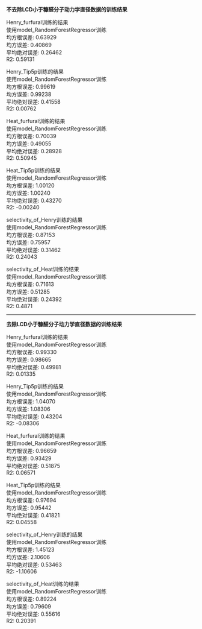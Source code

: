 **不去除LCD小于糠醛分子动力学直径数据的训练结果**  

Henry_furfural训练的结果  
使用model_RandomForestRegressor训练  
均方根误差: 0.63929  
均方误差: 0.40869  
平均绝对误差: 0.26462  
R2: 0.59131  

Henry_Tip5p训练的结果  
使用model_RandomForestRegressor训练  
均方根误差: 0.99619  
均方误差: 0.99238  
平均绝对误差: 0.41558  
R2: 0.00762  

Heat_furfural训练的结果  
使用model_RandomForestRegressor训练  
均方根误差: 0.70039  
均方误差: 0.49055  
平均绝对误差: 0.28928  
R2: 0.50945  

Heat_Tip5p训练的结果  
使用model_RandomForestRegressor训练  
均方根误差: 1.00120  
均方误差: 1.00240  
平均绝对误差: 0.43270  
R2: -0.00240  

selectivity_of_Henry训练的结果  
使用model_RandomForestRegressor训练  
均方根误差: 0.87153  
均方误差: 0.75957  
平均绝对误差: 0.31462  
R2: 0.24043  

selectivity_of_Heat训练的结果  
使用model_RandomForestRegressor训练  
均方根误差: 0.71613  
均方误差: 0.51285  
平均绝对误差: 0.24392  
R2: 0.4871  

-------------------------------------------------------------------------------------------------------------
**去除LCD小于糠醛分子动力学直径数据的训练结果**  

Henry_furfural训练的结果  
使用model_RandomForestRegressor训练  
均方根误差: 0.99330  
均方误差: 0.98665  
平均绝对误差: 0.49981  
R2: 0.01335  

Henry_Tip5p训练的结果  
使用model_RandomForestRegressor训练  
均方根误差: 1.04070  
均方误差: 1.08306  
平均绝对误差: 0.43204  
R2: -0.08306  

Heat_furfural训练的结果  
使用model_RandomForestRegressor训练  
均方根误差: 0.96659  
均方误差: 0.93429  
平均绝对误差: 0.51875  
R2: 0.06571  

Heat_Tip5p训练的结果  
使用model_RandomForestRegressor训练  
均方根误差: 0.97694  
均方误差: 0.95442  
平均绝对误差: 0.41821  
R2: 0.04558  

selectivity_of_Henry训练的结果  
使用model_RandomForestRegressor训练  
均方根误差: 1.45123  
均方误差: 2.10606  
平均绝对误差: 0.53463  
R2: -1.10606  

selectivity_of_Heat训练的结果  
使用model_RandomForestRegressor训练  
均方根误差: 0.89224  
均方误差: 0.79609  
平均绝对误差: 0.55616  
R2: 0.20391
